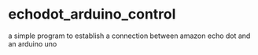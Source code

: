 # echodot_arduino_control
a simple program to establish a connection between amazon echo dot and an arduino uno

